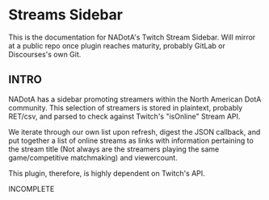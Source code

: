 # Streams Sidebar
This is the documentation for NADotA's Twitch Stream Sidebar. Will mirror at a public repo once plugin reaches maturity, probably GitLab or Discourses's own Git.

## INTRO
NADotA has a sidebar promoting streamers within the North American DotA community. This selection of streamers is stored in plaintext, probably RET/csv, and parsed to check against Twitch's "isOnline" Stream API.

We iterate through our own list upon refresh, digest the JSON callback, and put together a list of online streams as links with information pertaining to the stream title (Not always are the streamers playing the same game/competitive matchmaking) and viewercount. 

This plugin, therefore, is highly dependent on Twitch's API.

INCOMPLETE